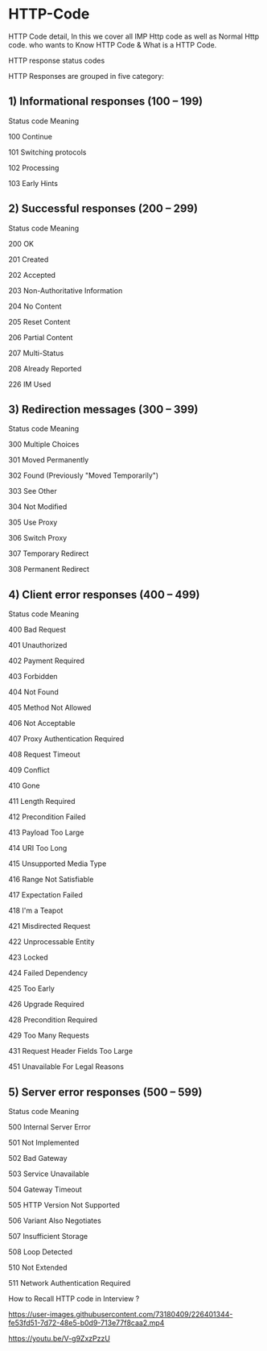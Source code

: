 # HTTP-Code
HTTP Code detail, In this we cover all IMP Http code as well as Normal Http code. who wants to Know HTTP Code &amp; What is a HTTP Code.


HTTP response status codes

HTTP Responses are grouped in five category:

## 1) Informational responses (100 – 199)


Status code	Meaning

100	Continue

101	Switching protocols

102	Processing

103	Early Hints

## 2) Successful responses (200 – 299)

Status code	Meaning
 
200	OK

201	Created

202	Accepted

203     Non-Authoritative Information

204	No Content

205	Reset Content

206	Partial Content

207	Multi-Status

208	Already Reported

226	IM Used



## 3) Redirection messages (300 – 399)

Status code	Meaning
	 
300	Multiple Choices

301	Moved Permanently

302	Found (Previously "Moved Temporarily")

303	See Other

304	Not Modified

305	Use Proxy

306	Switch Proxy

307	Temporary Redirect

308	Permanent Redirect


## 4) Client error responses (400 – 499)

Status code	Meaning
   
400	Bad Request

401	Unauthorized

402	Payment Required

403	Forbidden

404	Not Found

405	Method Not Allowed

406	Not Acceptable

407	Proxy Authentication Required

408	Request Timeout

409	Conflict

410	Gone

411	Length Required

412	Precondition Failed

413	Payload Too Large

414	URI Too Long

415	Unsupported Media Type

416	Range Not Satisfiable

417	Expectation Failed

418	I'm a Teapot

421	Misdirected Request

422	Unprocessable Entity

423	Locked

424	Failed Dependency

425	Too Early

426	Upgrade Required

428	Precondition Required

429	Too Many Requests

431	Request Header Fields Too Large

451	Unavailable For Legal Reasons

## 5) Server error responses (500 – 599)

Status code	Meaning	 


500	Internal Server Error

501	Not Implemented

502	Bad Gateway

503	Service Unavailable

504	Gateway Timeout

505	HTTP Version Not Supported

506	Variant Also Negotiates

507	Insufficient Storage

508	Loop Detected

510	Not Extended

511	Network Authentication Required

How to Recall HTTP code in Interview ?

https://user-images.githubusercontent.com/73180409/226401344-fe53fd51-7d72-48e5-b0d9-713e77f8caa2.mp4

https://youtu.be/V-g9ZxzPzzU
